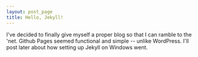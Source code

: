 ```yaml
---
layout: post_page
title: Hello, Jekyll!
---
```


I've decided to finally give myself a proper blog so that I can ramble to the 'net. Github Pages seemed functional and simple -- unlike WordPress. I'll post later about how setting up Jekyll on Windows went.